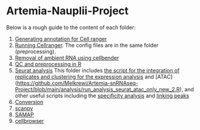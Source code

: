# Artemia-Nauplii-Project
Below is a rough guide to the content of each folder:

1. [Generating annotation for Cell ranger](https://github.com/Melkrewi/Artemia-snRNAseq-Project/blob/main/annotation/README.md)
2. [Running Cellranger](https://github.com/Melkrewi/Artemia-snRNAseq-Project/blob/main/preprocessing/cellranger.md). The config files are in the same folder (preprocessing).
3. [Removal of ambient RNA using cellbender](https://github.com/Melkrewi/Artemia-snRNAseq-Project/blob/main/ambient_rna_removal/cellbender.md)
4. [QC and preprocessing in R](https://github.com/Melkrewi/Artemia-snRNAseq-Project/tree/main/QC)
5. [Seurat analysis](https://github.com/Melkrewi/Artemia-snRNAseq-Project/tree/main/analysis) This folder includes [the script for the integration of replicates and clustering for the expression analysis](https://github.com/Melkrewi/Artemia-snRNAseq-Project/blob/main/analysis/run_analysis_Harmony_DUBStepR.R) and [ATAC] (https://github.com/Melkrewi/Artemia-snRNAseq-Project/blob/main/analysis/run_analysis_seurat_atac_only_new_2.R), and other useful scripts including the [specificity analysis](https://github.com/Melkrewi/Artemia-snRNAseq-Project/blob/main/analysis/specificity_analysis.R) and [linking peaks](https://github.com/Melkrewi/Artemia-snRNAseq-Project/blob/main/analysis/add_peaks.R) 
6. [Conversion](https://github.com/Melkrewi/Artemia-Nauplii-Project/blob/main/convert_to_h5ad.md)
7. [scanpy](https://github.com/Melkrewi/Artemia-snRNAseq-Project/blob/main/scanpy.md)
8. [SAMAP](https://github.com/Melkrewi/Artemia-snRNAseq-Project/blob/main/SAMAP.md)
9. [cellbrowser](https://github.com/Melkrewi/Artemia-snRNAseq-Project/blob/main/cellbrowser.md)
